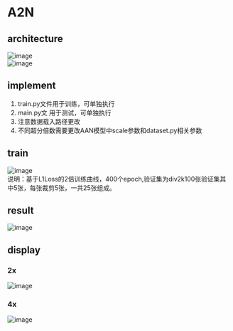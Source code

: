 # A2N   
## architecture  
![image](https://github.com/REN-HT/A2N/blob/main/images/A2N.jpg)    
![image](https://github.com/REN-HT/A2N/blob/main/images/A2B.jpg)     
## implement  
1. train.py文件用于训练，可单独执行  
2. main.py文 用于测试，可单独执行  
3. 注意数据载入路径更改  
4. 不同超分倍数需要更改AAN模型中scale参数和dataset.py相关参数  
## train   
![image](https://github.com/REN-HT/A2N/blob/main/images/aan_L1_2x_400.jpg)   
说明：基于L1Loss的2倍训练曲线，400个epoch,验证集为div2k100张验证集其中5张，每张裁剪5张，一共25张组成。  
## result
![image](https://github.com/REN-HT/A2N/blob/main/images/res.jpg)   
## display  
### 2x  
![image](https://github.com/REN-HT/A2N/blob/main/images/2x.png)  
### 4x  
![image](https://github.com/REN-HT/A2N/blob/main/images/4x.png)  

